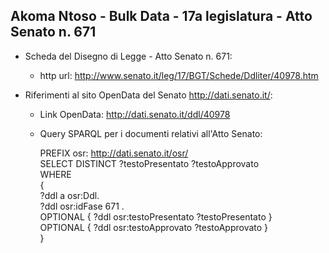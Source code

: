 ## Akoma Ntoso - Bulk Data - 17a legislatura - Atto Senato n. 671 ##

* Scheda del Disegno di Legge - Atto Senato n. 671:
	* http url: http://www.senato.it/leg/17/BGT/Schede/Ddliter/40978.htm

* Riferimenti al sito OpenData del Senato http://dati.senato.it/:
	* Link OpenData: http://dati.senato.it/ddl/40978
	* Query SPARQL per i documenti relativi all'Atto Senato:

        PREFIX osr: <http://dati.senato.it/osr/>  
		SELECT DISTINCT ?testoPresentato ?testoApprovato  
		WHERE  
		{  
		    ?ddl a osr:Ddl.  
		    ?ddl osr:idFase 671 .  
		    OPTIONAL { ?ddl osr:testoPresentato ?testoPresentato }  
		    OPTIONAL { ?ddl osr:testoApprovato ?testoApprovato }  
		}
		